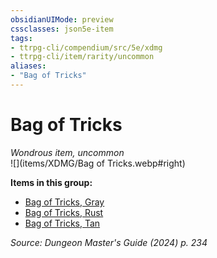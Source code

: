 ```yaml
---
obsidianUIMode: preview
cssclasses: json5e-item
tags:
- ttrpg-cli/compendium/src/5e/xdmg
- ttrpg-cli/item/rarity/uncommon
aliases: 
- "Bag of Tricks"
---
```

# Bag of Tricks
*Wondrous item, uncommon*  
![](items/XDMG/Bag of Tricks.webp#right)  


**Items in this group:**

- [Bag of Tricks, Gray](bag-of-tricks-gray-xdmg.md)
- [Bag of Tricks, Rust](bag-of-tricks-rust-xdmg.md)
- [Bag of Tricks, Tan](bag-of-tricks-tan-xdmg.md)

*Source: Dungeon Master's Guide (2024) p. 234*